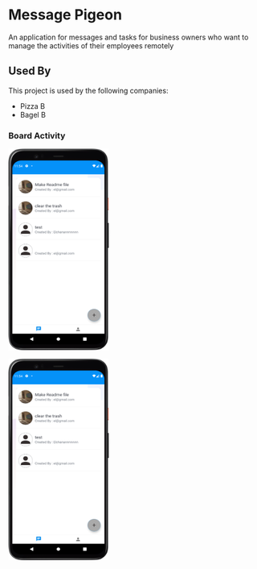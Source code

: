 
# Message Pigeon


An application for messages and tasks for business owners who want to manage the activities of their employees remotely
## Used By

This project is used by the following companies:

- Pizza B
- Bagel B

<h3>Board Activity</h3
  
<img src="Screenshot_20221031_135440.png" 
     width="200" 
     height="400" />
  
  <img src="Screenshot_20221031_135440.png" 
     width="200" 
     height="400" />
